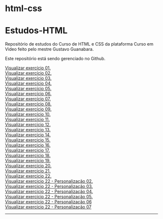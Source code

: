 # html-css
# Estudos-HTML

Repositório de estudos do Curso de HTML e CSS da plataforma Curso em Video feito pelo mestre Gustavo Guanabara.

Este repositório está sendo gerenciado no Github.

<a href="https://miguelsantosdev.github.io/Estudos-HTML/Exercicios CeV/ex001/indexCeV.html">Visualizar exercício 01.</a>
<br>
<a href="https://miguelsantosdev.github.io/Estudos-HTML/Exercicios%20CeV/ex002/indexcev002.html">Visualizar exercício 02.</a>
<br>
<a href="https://miguelsantosdev.github.io/Estudos-HTML/Exercicios CeV/ex003/ex003cev.html">Visualizar exercício 03.</a>
<br>
<a href="https://miguelsantosdev.github.io/Estudos-HTML/Exercicios CeV/ex004/ex004cev.html">Visualizar exercício 04.</a>
<br>
<a href="https://miguelsantosdev.github.io/Estudos-HTML/Exercicios CeV/ex006/ex006cev.html">Visualizar exercício 05.</a>
<br>
<a href="https://miguelsantosdev.github.io/Estudos-HTML/Exercicios CeV/ex007/ex007cev.html">Visualizar exercício 06.</a>
<br>
<a href="https://miguelsantosdev.github.io/Estudos-HTML/Exercicios CeV/ex008/ex008cev.html">Visualizar exercício 07.</a>
<br>
<a href="https://miguelsantosdev.github.io/Estudos-HTML/Exercicios CeV/ex009/ex009cev.html">Visualizar exercício 08.</a>
<br>
<a href="https://miguelsantosdev.github.io/Estudos-HTML/Exercicios CeV/ex010/ex010cev.html">Visualizar exercício 09.</a>
<br>
<a href="https://miguelsantosdev.github.io/Estudos-HTML/Exercicios CeV/ex011/ex011cev.html">Visualizar exercício 10.</a>
<br>
<a href="https://miguelsantosdev.github.io/Estudos-HTML/Exercicios CeV/ex012/ex012.html">Visualizar exercicio 11.</a>
<br>
<a href="https://miguelsantosdev.github.io/Estudos-HTML/Exercicios CeV/ex012/ex012.html">Visualizar exercicio 12.</a>
<br>
<a href="https://miguelsantosdev.github.io/Estudos-HTML/Exercicios CeV/ex013/ex013cev.html">Visualizar exercicio 13.</a>
<br>
<a href="https://miguelsantosdev.github.io/Estudos-HTML/Exercicios CeV/ex014/ex014cev.html">Visualizar exercicio 14.</a>
<br>
<a href="https://miguelsantosdev.github.io/Estudos-HTML/Exercicios CeV/ex015/ex015cev.html">Visualizar exercicio 15.</a>
<br>
<a href="https://miguelsantosdev.github.io/Estudos-HTML/Exercicios CeV/ex016/ex016cev.html">Visualizar exercicio 16.</a>
<br>
<a href="https://miguelsantosdev.github.io/Estudos-HTML/Exercicios CeV/ex019/ex019cev.html">Visualizar exercicio 17.</a>
<br>
<a href="https://miguelsantosdev.github.io/Estudos-HTML/Exercicios CeV/ex020/ex020cev.html">Visualizar exercicio 18.</a>
<br>
<a href="https://miguelsantosdev.github.io/Estudos-HTML/Exercicios CeV/ex021/ex021cev.html">Visualizar exercicio 19.</a>
<br>
<a href="https://miguelsantosdev.github.io/Estudos-HTML/Exercicios CeV/ex020/ex020cev.html">Visualizar exercicio 20.</a>
<br>
<a href="https://miguelsantosdev.github.io/Estudos-HTML/Exercicios CeV/ex021/ex021cev.html">Visualizar exercicio 21.</a>
<br>
<a href="https://miguelsantosdev.github.io/Estudos-HTML/Exercicios CeV/ex022/imagens/fundo001.html">Visualizar exercicio 22.</a>
<br>
<a href="https://miguelsantosdev.github.io/Estudos-HTML/Exercicios CeV/ex022/imagens/fundo002.html">Visualizar exercicio 22 - Personalização 02.</a>
<br>
<a href="https://miguelsantosdev.github.io/Estudos-HTML/Exercicios CeV/ex022/imagens/fundo003.html">Visualizar exercicio 22 - Personalização 03.</a>
<br>
<a href="https://miguelsantosdev.github.io/Estudos-HTML/Exercicios CeV/ex022/imagens/fundo004.html">Visualizar exercicio 22 - Personalização 04.</a>
<br>
<a href="https://miguelsantosdev.github.io/Estudos-HTML/Exercicios CeV/ex022/imagens/fundo005.html">Visualizar exercicio 22 - Personalização 05.</a>
<br>
<a href="https://miguelsantosdev.github.io/Estudos-HTML/Exercicios CeV/ex022/imagens/fundo006.html">Visualizar exercicio 22 - Personalização 06</a>
<br>
<a href="https://miguelsantosdev.github.io/Estudos-HTML/Exercicios CeV/ex022/imagens/fundo007.html">Visualizar exercicio 22 - Personalização 07</a>
<br>
<hr>
<br>

